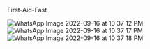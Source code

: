 First-Aid-Fast
 

![WhatsApp Image 2022-09-16 at 10 37 12 PM](https://user-images.githubusercontent.com/72212008/190692855-0b30b007-59ea-44af-9277-bbbd6620e35f.jpeg)
![WhatsApp Image 2022-09-16 at 10 37 17 PM](https://user-images.githubusercontent.com/72212008/190692943-6eb79c46-be32-4966-8f06-0e815a6cedec.jpeg)
![WhatsApp Image 2022-09-16 at 10 37 18 PM](https://user-images.githubusercontent.com/72212008/190692951-5d823704-ae70-4e73-bf27-f688032a38a6.jpeg)
